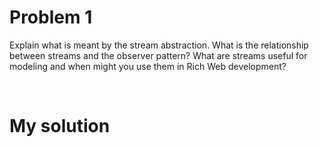 # Problem 1
Explain what is meant by the stream abstraction. 
What is the relationship between streams and the observer pattern? 
What are streams useful for modeling and when might you use them in Rich Web development?

</br>

# My solution
</br></br>